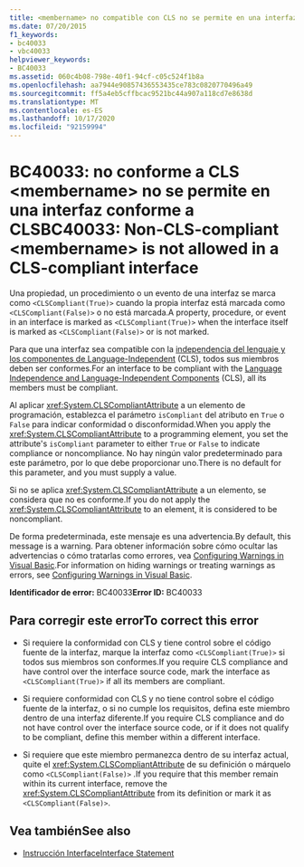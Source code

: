 ```yaml
---
title: <membername> no compatible con CLS no se permite en una interfaz compatible con CLS
ms.date: 07/20/2015
f1_keywords:
- bc40033
- vbc40033
helpviewer_keywords:
- BC40033
ms.assetid: 060c4b08-798e-40f1-94cf-c05c524f1b8a
ms.openlocfilehash: aa7944e90857436553435ce783c0820770496a49
ms.sourcegitcommit: ff5a4eb5cffbcac9521bc44a907a118cd7e8638d
ms.translationtype: MT
ms.contentlocale: es-ES
ms.lasthandoff: 10/17/2020
ms.locfileid: "92159994"
---
```

# <a name="bc40033-non-cls-compliant-membername-is-not-allowed-in-a-cls-compliant-interface"></a><span data-ttu-id="db3fb-102">BC40033: no conforme a CLS \<membername> no se permite en una interfaz conforme a CLS</span><span class="sxs-lookup"><span data-stu-id="db3fb-102">BC40033: Non-CLS-compliant \<membername> is not allowed in a CLS-compliant interface</span></span>

<span data-ttu-id="db3fb-103">Una propiedad, un procedimiento o un evento de una interfaz se marca como `<CLSCompliant(True)>` cuando la propia interfaz está marcada como `<CLSCompliant(False)>` o no está marcada.</span><span class="sxs-lookup"><span data-stu-id="db3fb-103">A property, procedure, or event in an interface is marked as `<CLSCompliant(True)>` when the interface itself is marked as `<CLSCompliant(False)>` or is not marked.</span></span>

 <span data-ttu-id="db3fb-104">Para que una interfaz sea compatible con la [independencia del lenguaje y los componentes de Language-Independent](../../../standard/language-independence-and-language-independent-components.md) (CLS), todos sus miembros deben ser conformes.</span><span class="sxs-lookup"><span data-stu-id="db3fb-104">For an interface to be compliant with the [Language Independence and Language-Independent Components](../../../standard/language-independence-and-language-independent-components.md) (CLS), all its members must be compliant.</span></span>

 <span data-ttu-id="db3fb-105">Al aplicar <xref:System.CLSCompliantAttribute> a un elemento de programación, establezca el parámetro `isCompliant` del atributo en `True` o `False` para indicar conformidad o disconformidad.</span><span class="sxs-lookup"><span data-stu-id="db3fb-105">When you apply the <xref:System.CLSCompliantAttribute> to a programming element, you set the attribute's `isCompliant` parameter to either `True` or `False` to indicate compliance or noncompliance.</span></span> <span data-ttu-id="db3fb-106">No hay ningún valor predeterminado para este parámetro, por lo que debe proporcionar uno.</span><span class="sxs-lookup"><span data-stu-id="db3fb-106">There is no default for this parameter, and you must supply a value.</span></span>

 <span data-ttu-id="db3fb-107">Si no se aplica <xref:System.CLSCompliantAttribute> a un elemento, se considera que no es conforme.</span><span class="sxs-lookup"><span data-stu-id="db3fb-107">If you do not apply the <xref:System.CLSCompliantAttribute> to an element, it is considered to be noncompliant.</span></span>

 <span data-ttu-id="db3fb-108">De forma predeterminada, este mensaje es una advertencia.</span><span class="sxs-lookup"><span data-stu-id="db3fb-108">By default, this message is a warning.</span></span> <span data-ttu-id="db3fb-109">Para obtener información sobre cómo ocultar las advertencias o cómo tratarlas como errores, vea [Configuring Warnings in Visual Basic](/visualstudio/ide/configuring-warnings-in-visual-basic).</span><span class="sxs-lookup"><span data-stu-id="db3fb-109">For information on hiding warnings or treating warnings as errors, see [Configuring Warnings in Visual Basic](/visualstudio/ide/configuring-warnings-in-visual-basic).</span></span>

 <span data-ttu-id="db3fb-110">**Identificador de error:** BC40033</span><span class="sxs-lookup"><span data-stu-id="db3fb-110">**Error ID:** BC40033</span></span>

## <a name="to-correct-this-error"></a><span data-ttu-id="db3fb-111">Para corregir este error</span><span class="sxs-lookup"><span data-stu-id="db3fb-111">To correct this error</span></span>

- <span data-ttu-id="db3fb-112">Si requiere la conformidad con CLS y tiene control sobre el código fuente de la interfaz, marque la interfaz como `<CLSCompliant(True)>` si todos sus miembros son conformes.</span><span class="sxs-lookup"><span data-stu-id="db3fb-112">If you require CLS compliance and have control over the interface source code, mark the interface as `<CLSCompliant(True)>` if all its members are compliant.</span></span>

- <span data-ttu-id="db3fb-113">Si requiere conformidad con CLS y no tiene control sobre el código fuente de la interfaz, o si no cumple los requisitos, defina este miembro dentro de una interfaz diferente.</span><span class="sxs-lookup"><span data-stu-id="db3fb-113">If you require CLS compliance and do not have control over the interface source code, or if it does not qualify to be compliant, define this member within a different interface.</span></span>

- <span data-ttu-id="db3fb-114">Si requiere que este miembro permanezca dentro de su interfaz actual, quite el <xref:System.CLSCompliantAttribute> de su definición o márquelo como `<CLSCompliant(False)>` .</span><span class="sxs-lookup"><span data-stu-id="db3fb-114">If you require that this member remain within its current interface, remove the <xref:System.CLSCompliantAttribute> from its definition or mark it as `<CLSCompliant(False)>`.</span></span>

## <a name="see-also"></a><span data-ttu-id="db3fb-115">Vea también</span><span class="sxs-lookup"><span data-stu-id="db3fb-115">See also</span></span>

- [<span data-ttu-id="db3fb-116">Instrucción Interface</span><span class="sxs-lookup"><span data-stu-id="db3fb-116">Interface Statement</span></span>](../statements/interface-statement.md)
